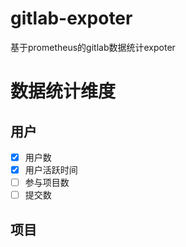 # gitlab-expoter
基于prometheus的gitlab数据统计expoter

# 数据统计维度

## 用户
- [x] 用户数
- [x] 用户活跃时间
- [ ] 参与项目数
- [ ] 提交数

## 项目

